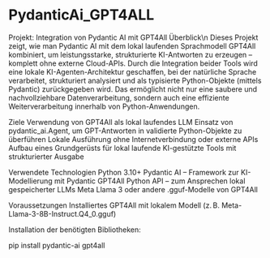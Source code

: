 # PydanticAi_GPT4ALL
Projekt: Integration von Pydantic AI mit GPT4All
Überblick\n
Dieses Projekt zeigt, wie man Pydantic AI mit dem lokal laufenden Sprachmodell GPT4All kombiniert, um leistungsstarke, strukturierte KI-Antworten zu erzeugen – komplett ohne externe Cloud-APIs.
Durch die Integration beider Tools wird eine lokale KI-Agenten-Architektur geschaffen, bei der natürliche Sprache verarbeitet, strukturiert analysiert und als typisierte Python-Objekte (mittels Pydantic) zurückgegeben wird. Das ermöglicht nicht nur eine saubere und nachvollziehbare Datenverarbeitung, sondern auch eine effiziente Weiterverarbeitung innerhalb von Python-Anwendungen.

Ziele
Verwendung von GPT4All als lokal laufendes LLM
Einsatz von pydantic_ai.Agent, um GPT-Antworten in validierte Python-Objekte zu überführen
Lokale Ausführung ohne Internetverbindung oder externe APIs
Aufbau eines Grundgerüsts für lokal laufende KI-gestützte Tools mit strukturierter Ausgabe

Verwendete Technologien
Python 3.10+
Pydantic AI – Framework zur KI-Modellierung mit Pydantic
GPT4All Python API – zum Ansprechen lokal gespeicherter LLMs
Meta Llama 3 oder andere .gguf-Modelle von GPT4All

Voraussetzungen
Installiertes GPT4All mit lokalem Modell (z. B. Meta-Llama-3-8B-Instruct.Q4_0.gguf)

Installation der benötigten Bibliotheken:

pip install pydantic-ai gpt4all
